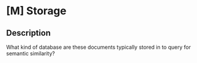 # [M] Storage

## Description

What kind of database are these documents typically stored in to query for semantic similarity?

